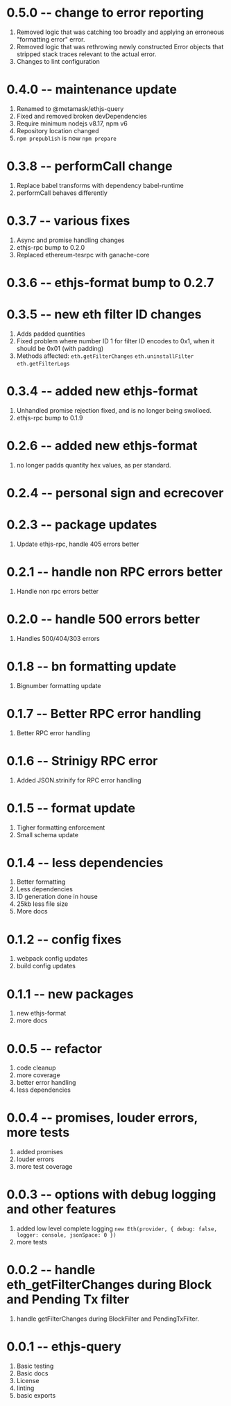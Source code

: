 # 0.5.0 -- change to error reporting

1. Removed logic that was catching too broadly and applying an erroneous "formatting error" error.
2. Removed logic that was rethrowing newly constructed Error objects that stripped stack traces relevant to the actual error. 
3. Changes to lint configuration

# 0.4.0 -- maintenance update

1. Renamed to @metamask/ethjs-query
2. Fixed and removed broken devDependencies
3. Require minimum nodejs v8.17, npm v6
4. Repository location changed
5. `npm prepublish` is now `npm prepare`

# 0.3.8 -- performCall change

1. Replace babel transforms with dependency babel-runtime
2. performCall behaves differently


# 0.3.7 -- various fixes
1. Async and promise handling changes
2. ethjs-rpc bump to 0.2.0
3. Replaced ethereum-tesrpc with ganache-core

# 0.3.6 -- ethjs-format bump to 0.2.7

# 0.3.5 -- new eth filter ID changes

1. Adds padded quantities
2. Fixed problem where number ID 1 for filter ID encodes to 0x1, when it should be 0x01 (with padding)
3. Methods affected: `eth.getFilterChanges` `eth.uninstallFilter` `eth.getFilterLogs`

# 0.3.4 -- added new ethjs-format

1. Unhandled promise rejection fixed, and is no longer being swolloed.
2. ethjs-rpc bump to 0.1.9

# 0.2.6 -- added new ethjs-format

1. no longer padds quantity hex values, as per standard.

# 0.2.4 -- personal sign and ecrecover

# 0.2.3 -- package updates

1. Update ethjs-rpc, handle 405 errors better

# 0.2.1 -- handle non RPC errors better

1. Handle non rpc errors better

# 0.2.0 -- handle 500 errors better

1. Handles 500/404/303 errors

# 0.1.8 -- bn formatting update

1. Bignumber formatting update

# 0.1.7 -- Better RPC error handling

1. Better RPC error handling

# 0.1.6 -- Strinigy RPC error

1. Added JSON.strinify for RPC error handling

# 0.1.5 -- format update

1. Tigher formatting enforcement
2. Small schema update

# 0.1.4 -- less dependencies

1. Better formatting
2. Less dependencies
3. ID generation done in house
4. 25kb less file size
5. More docs

# 0.1.2 -- config fixes

1. webpack config updates
2. build config updates

# 0.1.1 -- new packages

1. new ethjs-format
2. more docs

# 0.0.5 -- refactor

1. code cleanup
2. more coverage
3. better error handling
4. less dependencies

# 0.0.4 -- promises, louder errors, more tests

1. added promises
2. louder errors
3. more test coverage

# 0.0.3 -- options with debug logging and other features

1. added low level complete logging `new Eth(provider, { debug: false, logger: console, jsonSpace: 0 })`
2. more tests

# 0.0.2 -- handle eth_getFilterChanges during Block and Pending Tx filter

1. handle getFilterChanges during BlockFilter and PendingTxFilter.

# 0.0.1 -- ethjs-query

1. Basic testing
2. Basic docs
3. License
4. linting
5. basic exports
